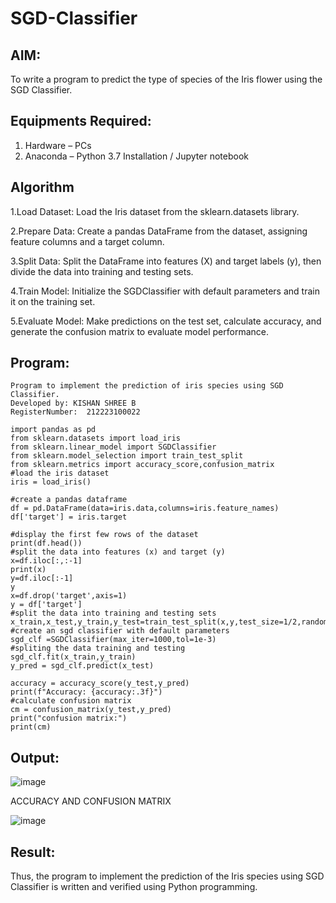 # SGD-Classifier
## AIM:
To write a program to predict the type of species of the Iris flower using the SGD Classifier.

## Equipments Required:
1. Hardware – PCs
2. Anaconda – Python 3.7 Installation / Jupyter notebook

## Algorithm
1.Load Dataset: Load the Iris dataset from the sklearn.datasets library.

2.Prepare Data: Create a pandas DataFrame from the dataset, assigning feature columns and a target column.

3.Split Data: Split the DataFrame into features (X) and target labels (y), then divide the data into training and testing sets.

4.Train Model: Initialize the SGDClassifier with default parameters and train it on the training set.

5.Evaluate Model: Make predictions on the test set, calculate accuracy, and generate the confusion matrix to evaluate model performance.

## Program:
```
Program to implement the prediction of iris species using SGD Classifier.
Developed by: KISHAN SHREE B
RegisterNumber:  212223100022
```
```
import pandas as pd
from sklearn.datasets import load_iris
from sklearn.linear_model import SGDClassifier
from sklearn.model_selection import train_test_split
from sklearn.metrics import accuracy_score,confusion_matrix
#load the iris dataset
iris = load_iris()

#create a pandas dataframe
df = pd.DataFrame(data=iris.data,columns=iris.feature_names)
df['target'] = iris.target

#display the first few rows of the dataset
print(df.head())
#split the data into features (x) and target (y)
x=df.iloc[:,:-1]
print(x)
y=df.iloc[:-1]
y
x=df.drop('target',axis=1)
y = df['target']
#split the data into training and testing sets
x_train,x_test,y_train,y_test=train_test_split(x,y,test_size=1/2,random_state=42)
#create an sgd classifier with default parameters
sgd_clf =SGDClassifier(max_iter=1000,tol=1e-3)
#spliting the data training and testing
sgd_clf.fit(x_train,y_train)
y_pred = sgd_clf.predict(x_test)

accuracy = accuracy_score(y_test,y_pred)
print(f"Accuracy: {accuracy:.3f}")
#calculate confusion matrix
cm = confusion_matrix(y_test,y_pred)
print("confusion matrix:")
print(cm)
```
## Output:

![image](https://github.com/user-attachments/assets/486b9642-cbf1-4952-bb33-14c7d0feecbd)

ACCURACY AND CONFUSION MATRIX

![image](https://github.com/user-attachments/assets/9651090e-6a7d-4733-9836-228e91188686)


## Result:
Thus, the program to implement the prediction of the Iris species using SGD Classifier is written and verified using Python programming.

